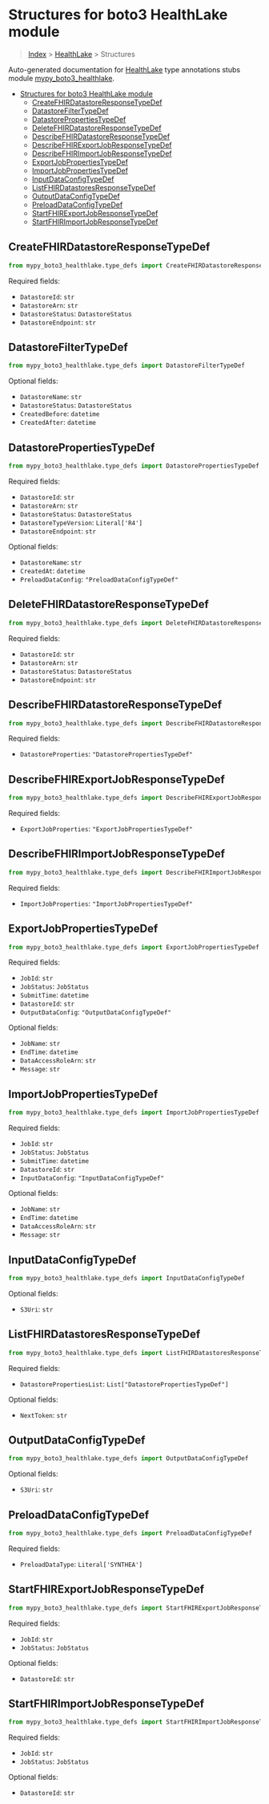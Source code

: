 # Structures for boto3 HealthLake module

> [Index](../index.md) > [HealthLake](./index.md) > Structures

Auto-generated documentation for [HealthLake](https://boto3.amazonaws.com/v1/documentation/api/latest/reference/services/healthlake.html#HealthLake)
type annotations stubs module [mypy_boto3_healthlake](https://pypi.org/project/mypy-boto3-healthlake/).

- [Structures for boto3 HealthLake module](#structures-for-boto3-healthlake-module)
  - [CreateFHIRDatastoreResponseTypeDef](#createfhirdatastoreresponsetypedef)
  - [DatastoreFilterTypeDef](#datastorefiltertypedef)
  - [DatastorePropertiesTypeDef](#datastorepropertiestypedef)
  - [DeleteFHIRDatastoreResponseTypeDef](#deletefhirdatastoreresponsetypedef)
  - [DescribeFHIRDatastoreResponseTypeDef](#describefhirdatastoreresponsetypedef)
  - [DescribeFHIRExportJobResponseTypeDef](#describefhirexportjobresponsetypedef)
  - [DescribeFHIRImportJobResponseTypeDef](#describefhirimportjobresponsetypedef)
  - [ExportJobPropertiesTypeDef](#exportjobpropertiestypedef)
  - [ImportJobPropertiesTypeDef](#importjobpropertiestypedef)
  - [InputDataConfigTypeDef](#inputdataconfigtypedef)
  - [ListFHIRDatastoresResponseTypeDef](#listfhirdatastoresresponsetypedef)
  - [OutputDataConfigTypeDef](#outputdataconfigtypedef)
  - [PreloadDataConfigTypeDef](#preloaddataconfigtypedef)
  - [StartFHIRExportJobResponseTypeDef](#startfhirexportjobresponsetypedef)
  - [StartFHIRImportJobResponseTypeDef](#startfhirimportjobresponsetypedef)

## CreateFHIRDatastoreResponseTypeDef

```python
from mypy_boto3_healthlake.type_defs import CreateFHIRDatastoreResponseTypeDef
```


Required fields:
- `DatastoreId`: `str`
- `DatastoreArn`: `str`
- `DatastoreStatus`: `DatastoreStatus`
- `DatastoreEndpoint`: `str`




## DatastoreFilterTypeDef

```python
from mypy_boto3_healthlake.type_defs import DatastoreFilterTypeDef
```




Optional fields:
- `DatastoreName`: `str`
- `DatastoreStatus`: `DatastoreStatus`
- `CreatedBefore`: `datetime`
- `CreatedAfter`: `datetime`


## DatastorePropertiesTypeDef

```python
from mypy_boto3_healthlake.type_defs import DatastorePropertiesTypeDef
```


Required fields:
- `DatastoreId`: `str`
- `DatastoreArn`: `str`
- `DatastoreStatus`: `DatastoreStatus`
- `DatastoreTypeVersion`: `Literal['R4']`
- `DatastoreEndpoint`: `str`



Optional fields:
- `DatastoreName`: `str`
- `CreatedAt`: `datetime`
- `PreloadDataConfig`: `"PreloadDataConfigTypeDef"`


## DeleteFHIRDatastoreResponseTypeDef

```python
from mypy_boto3_healthlake.type_defs import DeleteFHIRDatastoreResponseTypeDef
```


Required fields:
- `DatastoreId`: `str`
- `DatastoreArn`: `str`
- `DatastoreStatus`: `DatastoreStatus`
- `DatastoreEndpoint`: `str`




## DescribeFHIRDatastoreResponseTypeDef

```python
from mypy_boto3_healthlake.type_defs import DescribeFHIRDatastoreResponseTypeDef
```


Required fields:
- `DatastoreProperties`: `"DatastorePropertiesTypeDef"`




## DescribeFHIRExportJobResponseTypeDef

```python
from mypy_boto3_healthlake.type_defs import DescribeFHIRExportJobResponseTypeDef
```


Required fields:
- `ExportJobProperties`: `"ExportJobPropertiesTypeDef"`




## DescribeFHIRImportJobResponseTypeDef

```python
from mypy_boto3_healthlake.type_defs import DescribeFHIRImportJobResponseTypeDef
```


Required fields:
- `ImportJobProperties`: `"ImportJobPropertiesTypeDef"`




## ExportJobPropertiesTypeDef

```python
from mypy_boto3_healthlake.type_defs import ExportJobPropertiesTypeDef
```


Required fields:
- `JobId`: `str`
- `JobStatus`: `JobStatus`
- `SubmitTime`: `datetime`
- `DatastoreId`: `str`
- `OutputDataConfig`: `"OutputDataConfigTypeDef"`



Optional fields:
- `JobName`: `str`
- `EndTime`: `datetime`
- `DataAccessRoleArn`: `str`
- `Message`: `str`


## ImportJobPropertiesTypeDef

```python
from mypy_boto3_healthlake.type_defs import ImportJobPropertiesTypeDef
```


Required fields:
- `JobId`: `str`
- `JobStatus`: `JobStatus`
- `SubmitTime`: `datetime`
- `DatastoreId`: `str`
- `InputDataConfig`: `"InputDataConfigTypeDef"`



Optional fields:
- `JobName`: `str`
- `EndTime`: `datetime`
- `DataAccessRoleArn`: `str`
- `Message`: `str`


## InputDataConfigTypeDef

```python
from mypy_boto3_healthlake.type_defs import InputDataConfigTypeDef
```




Optional fields:
- `S3Uri`: `str`


## ListFHIRDatastoresResponseTypeDef

```python
from mypy_boto3_healthlake.type_defs import ListFHIRDatastoresResponseTypeDef
```


Required fields:
- `DatastorePropertiesList`: `List["DatastorePropertiesTypeDef"]`



Optional fields:
- `NextToken`: `str`


## OutputDataConfigTypeDef

```python
from mypy_boto3_healthlake.type_defs import OutputDataConfigTypeDef
```




Optional fields:
- `S3Uri`: `str`


## PreloadDataConfigTypeDef

```python
from mypy_boto3_healthlake.type_defs import PreloadDataConfigTypeDef
```


Required fields:
- `PreloadDataType`: `Literal['SYNTHEA']`




## StartFHIRExportJobResponseTypeDef

```python
from mypy_boto3_healthlake.type_defs import StartFHIRExportJobResponseTypeDef
```


Required fields:
- `JobId`: `str`
- `JobStatus`: `JobStatus`



Optional fields:
- `DatastoreId`: `str`


## StartFHIRImportJobResponseTypeDef

```python
from mypy_boto3_healthlake.type_defs import StartFHIRImportJobResponseTypeDef
```


Required fields:
- `JobId`: `str`
- `JobStatus`: `JobStatus`



Optional fields:
- `DatastoreId`: `str`

